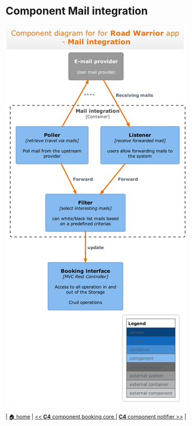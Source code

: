 # Component Mail integration

![mail integration](../diagrams/c4/c4-component_mail-integration.png)
 
 | [🏠 home](../../README.md#architecture-modeling-c4) | [<< **C4** component booking core ](./component-booking-core.md) | [**C4** component notifier >>](./component-notifier.md) |

